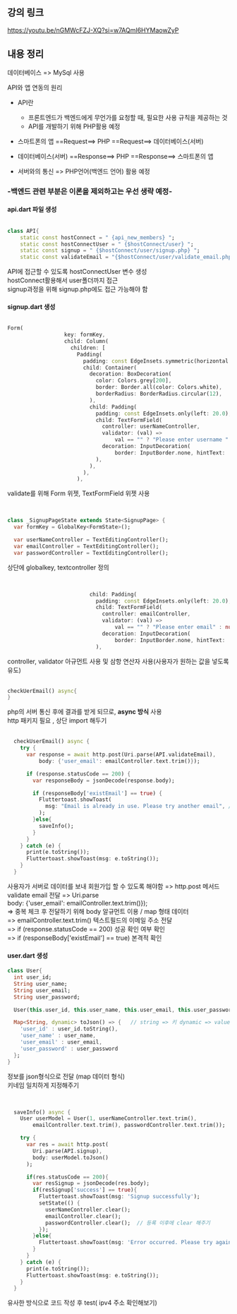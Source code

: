 ## 강의 링크
<a href> https://youtu.be/nGMWcFZJ-XQ?si=w7AQmI6HYMaowZyP </a>

## 내용 정리

데이터베이스 => MySql 사용

API와 앱 연동의 원리

- API란
   - 프론트엔드가 백엔드에게 무언가를 요청할 때, 필요한 사용 규칙을 제공하는 것
   - API를 개발하기 위해 PHP활용 예정

- 스마트폰의 앱  ==Request==>  PHP  ==Request==>  데이터베이스(서버)
- 데이터베이스(서버)  ==Response==>  PHP  ==Response==>  스마트폰의 앱
- 서버와의 통신 => PHP언어(백엔드 언어) 활용 예정 


### -백엔드 관련 부분은 이론을 제외하고는 우선 생략 예정-

#### api.dart 파일 생성

```dart

class API{
	static const hostConnect = " {api_new_members} ";
	static const hostConnectUser = " {$hostConnect/user} ";
	static const signup = " {$hostConnect/user/signup.php} ";
	static const validateEmail = "{$hostConnect/user/validate_email.php}";

```

API에 접근할 수 있도록 hostConnectUser 변수 생성 <br>
hostConnect활용해서 user폴더까지 접근 <br>
signup과정을 위해 signup.php에도 접근 가능해야 함 <br>

#### signup.dart 생성

```dart

Form(
                  key: formKey,
                  child: Column(
                    children: [
                      Padding(
                        padding: const EdgeInsets.symmetric(horizontal: 25.0),
                        child: Container(
                          decoration: BoxDecoration(
                            color: Colors.grey[200],
                            border: Border.all(color: Colors.white),
                            borderRadius: BorderRadius.circular(12),
                          ),
                          child: Padding(
                            padding: const EdgeInsets.only(left: 20.0),
                            child: TextFormField(
                              controller: userNameController,
                              validator: (val) =>
                                  val == "" ? "Please enter username " : null,
                              decoration: InputDecoration(
                                  border: InputBorder.none, hintText: 'User'),
                            ),
                          ),
                        ),
                      ),

```

validate를 위해 Form 위젯, TextFormField 위젯 사용

<br>


```dart
class _SignupPageState extends State<SignupPage> {
  var formKey = GlobalKey<FormState>();

  var userNameController = TextEditingController();
  var emailController = TextEditingController();
  var passwordController = TextEditingController();
```

상단에 globalkey, textcontroller 정의

<br>


```dart
                          child: Padding(
                            padding: const EdgeInsets.only(left: 20.0),
                            child: TextFormField(
                              controller: emailController,
                              validator: (val) =>
                                  val == "" ? "Please enter email" : null,
                              decoration: InputDecoration(
                                  border: InputBorder.none, hintText: 'Email'),
                            ),
```
controller, validator 아규먼트 사용 및 삼항 연산자 사용(사용자가 원하는 값을 넣도록 유도)
<br>
<br>

```dart
checkUerEmail() async{
}
```
php의 서버 통신 후에 결과를 받게 되므로, <b>async 방식</b> 사용 <br>
http 패키지 필요 , 상단 import 해두기
<br>
<br>

```dart
  checkUserEmail() async {
    try {
      var response = await http.post(Uri.parse(API.validateEmail),
          body: {'user_email': emailController.text.trim()});

      if (response.statusCode == 200) {
        var responseBody = jsonDecode(response.body);

        if (responseBody['existEmail'] == true) {
          Fluttertoast.showToast(
            msg: "Email is already in use. Please try another email", // 중복되는 메일 있음
          );
        }else{
          saveInfo();
        }
      }
    } catch (e) {
      print(e.toString());
      Fluttertoast.showToast(msg: e.toString());
    }
  }
```

사용자가 서버로 데이터를 보내 회원가입 할 수 있도록 해야함 => http.post 메서드 <br>
validate email 전달 => Uri.parse <br>
body: {'user_email': emailController.text.trim()}); <br> 
=> 중복 체크 후 전달하기 위해 body  알규먼트 이용 / map 형태 데이터 <br>
=> emailController.text.trim() 텍스트필드의 이메일 주소 전달 <br>
=>  if (response.statusCode == 200) 성공 확인 여부 확인 <br>
=> if (responseBody['existEmail'] == true) 본격적 확인 <br>


#### user.dart 생성
```dart
class User{
  int user_id;
  String user_name;
  String user_email;
  String user_password;

  User(this.user_id, this.user_name, this.user_email, this.user_password);

  Map<String, dynamic> toJson() => {   // string => 키 dynamic => value값
    'user_id' : user_id.toString(),
    'user_name' : user_name,
    'user_email' : user_email,
    'user_password' : user_password
  };
}
```
정보를 json형식으로 전달 (map 데이터 형식) <br>
키네임 일치하게 지정해주기

<br>

```dart
  saveInfo() async {
    User userModel = User(1, userNameController.text.trim(),
        emailController.text.trim(), passwordController.text.trim());

    try {
      var res = await http.post(
        Uri.parse(API.signup),
        body: userModel.toJson()
      );

      if(res.statusCode == 200){
        var resSignup = jsonDecode(res.body);
        if(resSignup['success'] == true){
          Fluttertoast.showToast(msg: 'Signup successfully');
          setState(() {
            userNameController.clear();
            emailController.clear();
            passwordController.clear();  // 등록 이후에 clear 해주기
          });
        }else{
          Fluttertoast.showToast(msg: 'Error occurred. Please try again');
        }
      }
    } catch (e) {
      print(e.toString());
      Fluttertoast.showToast(msg: e.toString());
    }
  }
```
유사한 방식으로 코드 작성 후 test( ipv4 주소 확인해보기)
